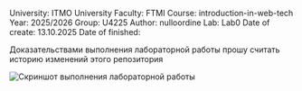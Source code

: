 University: ITMO University
Faculty: FTMI
Course: introduction-in-web-tech
Year: 2025/2026
Group: U4225
Author: nulloordine
Lab: Lab0
Date of create: 13.10.2025
Date of finished:

Доказательствами выполнения лабораторной работы прошу считать историю изменений этого репозитория

![Скриншот выполнения лабораторной работы][def]

[def]: /Users/vladislavdolgih/Documents/GitHub/devops-lab-dolgikh/lab0/screenshot_2025-10-13.png